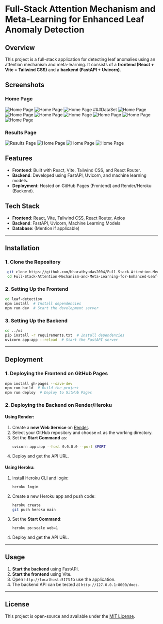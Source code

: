 # Full-Stack Attention Mechanism and Meta-Learning for Enhanced Leaf Anomaly Detection

## Overview
This project is a full-stack application for detecting leaf anomalies using an attention mechanism and meta-learning. It consists of a **frontend (React + Vite + Tailwind CSS)** and a **backend (FastAPI + Uvicorn)**.

## Screenshots

### Home Page
![Home Page](assets/images/home.png)
![Home Page](assets/images/about.png)
![Home Page](assets/images/interface.png)
###DataSet
![Home Page](assets/images/data2.png)
![Home Page](assets/images/data3.png)
![Home Page](assets/images/data1.png)
![Home Page](assets/images/data4.png)
![Home Page](assets/images/data5.png)
![Home Page](assets/images/data6.png)
![Home Page](assets/images/data7.png)

### Results Page
![Results Page](assets/images/pic1.png)
![Home Page](assets/images/result1.png)
![Home Page](assets/images/pic2.png)
![Home Page](assets/images/result2.png)


## Features
- **Frontend**: Built with React, Vite, Tailwind CSS, and React Router.
- **Backend**: Developed using FastAPI, Uvicorn, and machine learning models.
- **Deployment**: Hosted on GitHub Pages (Frontend) and Render/Heroku (Backend).

## Tech Stack
- **Frontend**: React, Vite, Tailwind CSS, React Router, Axios
- **Backend**: FastAPI, Uvicorn, Machine Learning Models
- **Database**: (Mention if applicable)

---

## Installation

### 1. Clone the Repository
```bash
 git clone https://github.com/bharathyadav2004/Full-Stack-Attention-Mechanism-and-Meta-Learning-for-Enhanced-Leaf-Anomaly-Detection.git
 cd Full-Stack-Attention-Mechanism-and-Meta-Learning-for-Enhanced-Leaf-Anomaly-Detection
```

### 2. Setting Up the Frontend
```bash
cd leaf-detection
npm install  # Install dependencies
npm run dev  # Start the development server
```

### 3. Setting Up the Backend
```bash
cd ../ml
pip install -r requirements.txt  # Install dependencies
uvicorn app:app --reload  # Start the FastAPI server
```

---

## Deployment

### 1. Deploying the Frontend on GitHub Pages
```bash
npm install gh-pages --save-dev
npm run build  # Build the project
npm run deploy  # Deploy to GitHub Pages
```

### 2. Deploying the Backend on Render/Heroku
#### Using Render:
1. Create a **new Web Service** on [Render](https://render.com/).
2. Select your GitHub repository and choose `ml` as the working directory.
3. Set the **Start Command** as:
   ```bash
   uvicorn app:app --host 0.0.0.0 --port $PORT
   ```
4. Deploy and get the API URL.

#### Using Heroku:
1. Install Heroku CLI and login:
   ```bash
   heroku login
   ```
2. Create a new Heroku app and push code:
   ```bash
   heroku create
   git push heroku main
   ```
3. Set the **Start Command**:
   ```bash
   heroku ps:scale web=1
   ```
4. Deploy and get the API URL.

---

## Usage
1. **Start the backend** using FastAPI.
2. **Start the frontend** using Vite.
3. Open `http://localhost:5173` to use the application.
4. The backend API can be tested at `http://127.0.0.1:8000/docs`.

---

## License
This project is open-source and available under the [MIT License](LICENSE).
